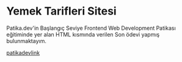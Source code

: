 # Yemek Tarifleri Sitesi
Patika.dev'in Başlangıç Seviye Frontend Web Development Patikası eğitiminde yer alan HTML kısmında verilen Son ödevi yapmış bulunmaktayım.

[patikadevlink](https://app.patika.dev/mertagrali)